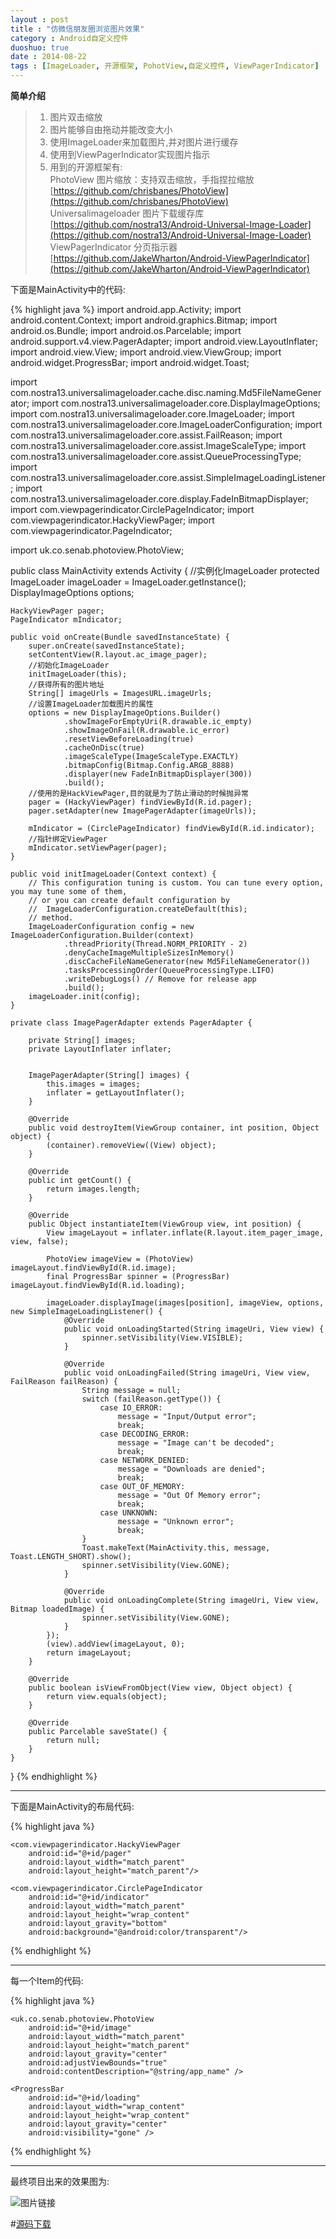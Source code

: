 ```yaml
---
layout : post
title : "仿微信朋友圈浏览图片效果"
category : Android自定义控件
duoshuo: true
date : 2014-08-22
tags : [ImageLoader, 开源框架, PohotView,自定义控件, ViewPagerIndicator]
---
```


**简单介绍**

> 1. 图片双击缩放
> 2. 图片能够自由拖动并能改变大小
> 3. 使用ImageLoader来加载图片,并对图片进行缓存
> 4. 使用到ViewPagerIndicator实现图片指示
> 5. 用到的开源框架有:    
 	PhotoView 图片缩放：支持双击缩放，手指捏拉缩放    
	[https://github.com/chrisbanes/PhotoView](https://github.com/chrisbanes/PhotoView)    
	Universalimageloader 图片下载缓存库    
	[https://github.com/nostra13/Android-Universal-Image-Loader](https://github.com/nostra13/Android-Universal-Image-Loader)    
	ViewPagerIndicator 分页指示器    
	[https://github.com/JakeWharton/Android-ViewPagerIndicator](https://github.com/JakeWharton/Android-ViewPagerIndicator)    
	

<!-- more -->

下面是MainActivity中的代码:

{% highlight java %}
import android.app.Activity;
import android.content.Context;
import android.graphics.Bitmap;
import android.os.Bundle;
import android.os.Parcelable;
import android.support.v4.view.PagerAdapter;
import android.view.LayoutInflater;
import android.view.View;
import android.view.ViewGroup;
import android.widget.ProgressBar;
import android.widget.Toast;

import com.nostra13.universalimageloader.cache.disc.naming.Md5FileNameGenerator;
import com.nostra13.universalimageloader.core.DisplayImageOptions;
import com.nostra13.universalimageloader.core.ImageLoader;
import com.nostra13.universalimageloader.core.ImageLoaderConfiguration;
import com.nostra13.universalimageloader.core.assist.FailReason;
import com.nostra13.universalimageloader.core.assist.ImageScaleType;
import com.nostra13.universalimageloader.core.assist.QueueProcessingType;
import com.nostra13.universalimageloader.core.assist.SimpleImageLoadingListener;
import com.nostra13.universalimageloader.core.display.FadeInBitmapDisplayer;
import com.viewpagerindicator.CirclePageIndicator;
import com.viewpagerindicator.HackyViewPager;
import com.viewpagerindicator.PageIndicator;

import uk.co.senab.photoview.PhotoView;

public class MainActivity extends Activity {
    //实例化ImageLoader
    protected ImageLoader imageLoader = ImageLoader.getInstance();
    DisplayImageOptions options;

    HackyViewPager pager;
    PageIndicator mIndicator;

    public void onCreate(Bundle savedInstanceState) {
        super.onCreate(savedInstanceState);
        setContentView(R.layout.ac_image_pager);
        //初始化ImageLoader
        initImageLoader(this);
        //获得所有的图片地址
        String[] imageUrls = ImagesURL.imageUrls;
        //设置ImageLoader加载图片的属性
        options = new DisplayImageOptions.Builder()
                .showImageForEmptyUri(R.drawable.ic_empty)
                .showImageOnFail(R.drawable.ic_error)
                .resetViewBeforeLoading(true)
                .cacheOnDisc(true)
                .imageScaleType(ImageScaleType.EXACTLY)
                .bitmapConfig(Bitmap.Config.ARGB_8888)
                .displayer(new FadeInBitmapDisplayer(300))
                .build();
        //使用的是HackViewPager,目的就是为了防止滑动的时候抛异常
        pager = (HackyViewPager) findViewById(R.id.pager);
        pager.setAdapter(new ImagePagerAdapter(imageUrls));

        mIndicator = (CirclePageIndicator) findViewById(R.id.indicator);
        //指针绑定ViewPager
        mIndicator.setViewPager(pager);
    }

    public void initImageLoader(Context context) {
        // This configuration tuning is custom. You can tune every option, you may tune some of them,
        // or you can create default configuration by
        //  ImageLoaderConfiguration.createDefault(this);
        // method.
        ImageLoaderConfiguration config = new ImageLoaderConfiguration.Builder(context)
                .threadPriority(Thread.NORM_PRIORITY - 2)
                .denyCacheImageMultipleSizesInMemory()
                .discCacheFileNameGenerator(new Md5FileNameGenerator())
                .tasksProcessingOrder(QueueProcessingType.LIFO)
                .writeDebugLogs() // Remove for release app
                .build();
        imageLoader.init(config);
    }

    private class ImagePagerAdapter extends PagerAdapter {

        private String[] images;
        private LayoutInflater inflater;


        ImagePagerAdapter(String[] images) {
            this.images = images;
            inflater = getLayoutInflater();
        }

        @Override
        public void destroyItem(ViewGroup container, int position, Object object) {
            (container).removeView((View) object);
        }

        @Override
        public int getCount() {
            return images.length;
        }

        @Override
        public Object instantiateItem(ViewGroup view, int position) {
            View imageLayout = inflater.inflate(R.layout.item_pager_image, view, false);

            PhotoView imageView = (PhotoView) imageLayout.findViewById(R.id.image);
            final ProgressBar spinner = (ProgressBar) imageLayout.findViewById(R.id.loading);

            imageLoader.displayImage(images[position], imageView, options, new SimpleImageLoadingListener() {
                @Override
                public void onLoadingStarted(String imageUri, View view) {
                    spinner.setVisibility(View.VISIBLE);
                }

                @Override
                public void onLoadingFailed(String imageUri, View view, FailReason failReason) {
                    String message = null;
                    switch (failReason.getType()) {
                        case IO_ERROR:
                            message = "Input/Output error";
                            break;
                        case DECODING_ERROR:
                            message = "Image can't be decoded";
                            break;
                        case NETWORK_DENIED:
                            message = "Downloads are denied";
                            break;
                        case OUT_OF_MEMORY:
                            message = "Out Of Memory error";
                            break;
                        case UNKNOWN:
                            message = "Unknown error";
                            break;
                    }
                    Toast.makeText(MainActivity.this, message, Toast.LENGTH_SHORT).show();
                    spinner.setVisibility(View.GONE);
                }

                @Override
                public void onLoadingComplete(String imageUri, View view, Bitmap loadedImage) {
                    spinner.setVisibility(View.GONE);
                }
            });
            (view).addView(imageLayout, 0);
            return imageLayout;
        }

        @Override
        public boolean isViewFromObject(View view, Object object) {
            return view.equals(object);
        }

        @Override
        public Parcelable saveState() {
            return null;
        }
    }
}
{% endhighlight %}

---  

下面是MainActivity的布局代码:

{% highlight java %}
<?xml version="1.0" encoding="utf-8"?>
<FrameLayout xmlns:android="http://schemas.android.com/apk/res/android"
             android:layout_width="match_parent"
             android:layout_height="match_parent">

    <com.viewpagerindicator.HackyViewPager
        android:id="@+id/pager"
        android:layout_width="match_parent"
        android:layout_height="match_parent"/>

    <com.viewpagerindicator.CirclePageIndicator
        android:id="@+id/indicator"
        android:layout_width="match_parent"
        android:layout_height="wrap_content"
        android:layout_gravity="bottom"
        android:background="@android:color/transparent"/>

</FrameLayout>
{% endhighlight %}

---

每一个Item的代码:

{% highlight java %}
<?xml version="1.0" encoding="utf-8"?>
<FrameLayout xmlns:android="http://schemas.android.com/apk/res/android"
    android:layout_width="match_parent"
    android:layout_height="match_parent" >

    <uk.co.senab.photoview.PhotoView
        android:id="@+id/image"
        android:layout_width="match_parent"
        android:layout_height="match_parent"
        android:layout_gravity="center"
        android:adjustViewBounds="true"
        android:contentDescription="@string/app_name" />

    <ProgressBar
        android:id="@+id/loading"
        android:layout_width="wrap_content"
        android:layout_height="wrap_content"
        android:layout_gravity="center"
        android:visibility="gone" />

</FrameLayout>
{% endhighlight %}

---

最终项目出来的效果图为:

![图片链接](/res/img/blog/2014/08/22/aa.gif)

#[源码下载](https://github.com/Mayology555/ImageSlide)